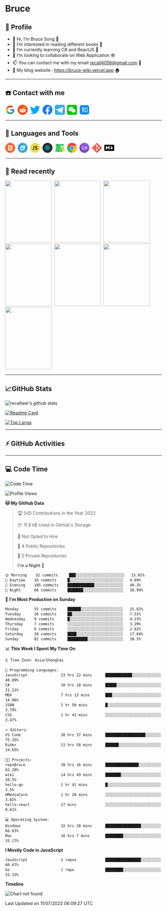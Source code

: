 # Bruce

## 🦁️ Profile

- 👋 Hi, I’m Bruce Song 🦁️
- 👀 I’m interested in reading different books 📖
- 🌱 I’m currently learning C# and ReactJS 🚀
- 💞️ I’m looking to collaborate on Web Application 🕸️
- 📫 You can contact me with my email recall4056@gmail.com 📮
- 📖 My blog website : https://bruce-wiki.vercel.app 🏠

---

## ☎️ Contact with me

<img height="32" width="32" src="/img/google.png"/>&nbsp;
<img height="32" width="32" src="/img/reddit.png"/>&nbsp;
<img height="32" width="32" src="/img/twitter.png"/>&nbsp;
<img height="32" width="32" src="/img/facebook.png"/>&nbsp;
<a href="https://t.me/recallwei" target="_blank" rel="noreferrer noopener"><img height="32" width="32" src="/img/telegram.png"/></a>&nbsp;
<img height="32" width="32" src="/img/wechat.png"/>&nbsp;
<img height="32" width="32" src="/img/zhihu.png"/>&nbsp;

---

## 🚀 Languages and Tools

<a href="https://bruce-wiki.vercel.app/docs/html" target="_blank" rel="noreferrer noopener"><img height="32" width="32" src="/img/html.png"/></a>&nbsp;
<a href="https://bruce-wiki.vercel.app/docs/css" target="_blank" rel="noreferrer noopener"><img height="32" width="32" src="/img/css.png"/></a>&nbsp;
<a href="https://bruce-wiki.vercel.app/docs/javascript" target="_blank" rel="noreferrer noopener"><img height="32" width="32" src="/img/javascript.png"/></a>&nbsp;
<a href="https://bruce-wiki.vercel.app/docs/react" target="_blank" rel="noreferrer noopener"><img height="32" width="32" src="/img/react.png"/></a>&nbsp;
<a href="https://bruce-wiki.vercel.app/docs/docusaurus" target="_blank" rel="noreferrer noopener"><img height="32" width="32" src="/img/docusaurus.png"/></a>&nbsp;
<img height="32" width="32" src="/img/chrome.png"/>&nbsp;
<a href="https://bruce-wiki.vercel.app/docs/csharp" target="_blank" rel="noreferrer noopener"><img height="32" width="32" src="/img/csharp.png"/></a>&nbsp;
<img height="32" width="32" src="/img/git.png"/>&nbsp;
<a href="https://bruce-wiki.vercel.app/docs/markdown" target="_blank" rel="noreferrer noopener"><img height="32" width="32" src="/img/markdown.png"/></a>&nbsp;

---

## 📖 Read recently

<img height="200" width="150" src="https://img9.doubanio.com/view/subject/s/public/s27283822.jpg"/>&nbsp;
<img height="200" width="150" src="https://img9.doubanio.com/view/subject/l/public/s33524212.jpg"/>&nbsp;
<img height="200" width="150" src="https://img9.doubanio.com/view/subject/m/public/s33460221.jpg"/>&nbsp;
<img height="200" width="150" src="https://img3.doubanio.com/view/subject/l/public/s8958650.jpg"/>&nbsp;
<img height="200" width="150" src="https://img9.doubanio.com/view/subject/l/public/s33703494.jpg"/>&nbsp;
<img height="200" width="150" src="https://img3.doubanio.com/view/subject/l/public/s29820180.jpg"/>&nbsp;
<img height="200" width="150" src="https://img9.doubanio.com/view/subject/l/public/s11329547.jpg"/>&nbsp;

---

## 📈GitHub Stats

![recallwei's github stats](https://github-readme-stats.vercel.app/api?username=recallwei&show_icons=true&theme=dracula&count_private=true&include_all_commits)

<!---
repository 卡片
--->

[![Readme Card](https://github-readme-stats.vercel.app/api/pin/?username=recallwei&repo=recallwei&theme=dracula)](https://github.com/recallwei/daily)

<!---
repository 常用语言 layout=compact（紧凑布局）
--->

[![Top Langs](https://github-readme-stats.vercel.app/api/top-langs/?username=recallwei&layout=compact&theme=dracula)](https://github.com/recallwei/daily)

---

## ⚡️ GitHub Activities

<!--START_SECTION:activity-->

<!--END_SECTION:activity-->

---

## 💻 Code Time

<!--START_SECTION:waka-->

![Code Time](http://img.shields.io/badge/Code%20Time-0%20secs-blue)

![Profile Views](http://img.shields.io/badge/Profile%20Views-0-blue)

**🐱 My GitHub Data**

> 🏆 545 Contributions in the Year 2022
>
> 📦 11.9 kB Used in GitHub's Storage
>
> 🚫 Not Opted to Hire
>
> 📜 4 Public Repositories
>
> 🔑 0 Private Repositories
>
> **I'm a Night 🦉**

```text
🌞 Morning    32 commits     ███░░░░░░░░░░░░░░░░░░░░░░   15.02%
🌆 Daytime    10 commits     █░░░░░░░░░░░░░░░░░░░░░░░░   4.69%
🌃 Evening    105 commits    ████████████░░░░░░░░░░░░░   49.3%
🌙 Night      66 commits     ███████░░░░░░░░░░░░░░░░░░   30.99%

```

📅 **I'm Most Productive on Sunday**

```text
Monday       55 commits     ██████░░░░░░░░░░░░░░░░░░░   25.82%
Tuesday      16 commits     ██░░░░░░░░░░░░░░░░░░░░░░░   7.51%
Wednesday    9 commits      █░░░░░░░░░░░░░░░░░░░░░░░░   4.23%
Thursday     7 commits      ░░░░░░░░░░░░░░░░░░░░░░░░░   3.29%
Friday       6 commits      ░░░░░░░░░░░░░░░░░░░░░░░░░   2.82%
Saturday     38 commits     ████░░░░░░░░░░░░░░░░░░░░░   17.84%
Sunday       82 commits     █████████░░░░░░░░░░░░░░░░   38.5%

```

📊 **This Week I Spent My Time On**

```text
⌚︎ Time Zone: Asia/Shanghai

💬 Programming Languages:
JavaScript               23 hrs 22 mins      ████████████░░░░░░░░░░░░░   48.09%
C#                       10 hrs 18 mins      █████░░░░░░░░░░░░░░░░░░░░   21.21%
MDX                      7 hrs 13 mins       ███░░░░░░░░░░░░░░░░░░░░░░   14.86%
JSON                     1 hr 50 mins        █░░░░░░░░░░░░░░░░░░░░░░░░   3.79%
CSS                      1 hr 41 mins        ░░░░░░░░░░░░░░░░░░░░░░░░░   3.47%

🔥 Editors:
VS Code                  36 hrs 37 mins      ██████████████████░░░░░░░   75.35%
Rider                    11 hrs 58 mins      ██████░░░░░░░░░░░░░░░░░░░   24.65%

🐱‍💻 Projects:
repoBruce                30 hrs 16 mins      ███████████████░░░░░░░░░░   62.28%
wiki                     14 hrs 49 mins      ███████░░░░░░░░░░░░░░░░░░   30.5%
hello-go                 1 hr 41 mins        █░░░░░░░░░░░░░░░░░░░░░░░░   3.5%
HMediaCore               1 hr 28 mins        ░░░░░░░░░░░░░░░░░░░░░░░░░   3.02%
hello-react              17 mins             ░░░░░░░░░░░░░░░░░░░░░░░░░   0.61%

💻 Operating System:
Windows                  32 hrs 28 mins      ████████████████░░░░░░░░░   66.83%
Mac                      16 hrs 7 mins       ████████░░░░░░░░░░░░░░░░░   33.17%

```

**I Mostly Code in JavaScript**

```text
JavaScript               2 repos             ████████████████░░░░░░░░░   66.67%
Go                       1 repo              ████████░░░░░░░░░░░░░░░░░   33.33%

```

**Timeline**

![Chart not found](https://raw.githubusercontent.com/recallwei/recallwei/main/charts/bar_graph.png)

Last Updated on 11/07/2022 06:09:27 UTC

<!--END_SECTION:waka-->
<!---
recallwei/recallwei is a ✨ special ✨ repository because its `README.md` (this file) appears on your GitHub profile.
You can click the Preview link to take a look at your changes.
--->
